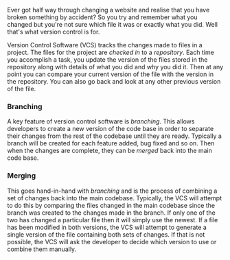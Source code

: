 Ever got half way through changing a website and realise that you have broken
something by accident? So you try and remember what you changed but you\'re not
sure which file it was or exactly what you did. Well that\'s what version
control is for.

Version Control Software (VCS) tracks the changes made to files in a project.
The files for the project are *checked in* to a *repository*. Each time you
accomplish a task, you update the version of the files stored in the repository
along with details of what you did and why you did it. Then at any point you
can compare your current version of the file with the version in the
repository. You can also go back and look at any other previous version of the
file.

### Branching

A key feature of version control software is *branching*. This allows
developers to create a new version of the code base in order to separate their
changes from the rest of the codebase until they are ready. Typically a branch
will be created for each feature added, bug fixed and so on. Then when the
changes are complete, they can be *merged* back into the main code base.

### Merging

This goes hand-in-hand with *branching* and is the process of combining a set
of changes back into the main codebase. Typically, the VCS will attempt to do
this by comparing the files changed in the main codebase since the branch was
created to the changes made in the branch. If only one of the two has changed a
particular file then it will simply use the newest. If a file has been modified
in both versions, the VCS will attempt to generate a single version of the file
containing both sets of changes. If that is not possible, the VCS will ask the
developer to decide which version to use or combine them manually.


